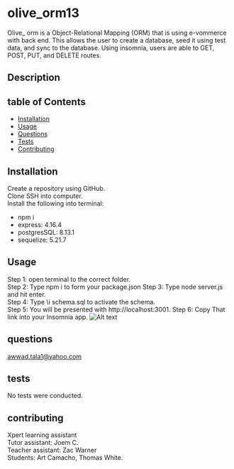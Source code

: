 # olive_orm13
Olive_ orm is a Object-Relational Mapping (ORM) that is using e-vommerce with back end. This allows the user to create a database, seed it using test data, and sync to the database. Using insomnia, users are able to GET, POST, PUT, and DELETE routes. 

## Description

## table of Contents

- [Installation](#installation)
- [Usage](#usage)
- [Questions](#questions)
- [Tests](#tests)
- [Contributing](#contributing)

## Installation

Create a repository using GitHub.\
Clone SSH into computer. \
Install the following into terminal:

- npm i
- express: 4.16.4
- postgresSQL: 8.13.1
- sequelize: 5.21.7

## Usage

Step 1: open terminal to the correct folder.\
Step 2: Type npm i to form your package.json
Step 3: Type node server.js and hit enter.\
Step 4: Type \i schema.sql to activate the schema. \
Step 5: You will be presented with http://localhost:3001. Step 6: Copy That link into your Insomnia app.
![Alt text](<images/Screenshot 2024-11-19 at 10.22.19 PM.png>)

## questions

awwad.tala1@yahoo.com

## tests

No tests were conducted.

## contributing

Xpert learning assistant \
Tutor assistant: Joem C.\
Teacher assistant: Zac Warner \
Students: Art Camacho, Thomas White.

